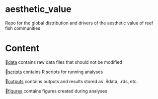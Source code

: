 # aesthetic_value
Repo for the global distribution and drivers of the aesthetic value of reef fish communities

# Content

:file_folder:[data](/data) contains raw data files that should not be modified

:file_folder:[scripts](/scripts) contains R scripts for running analyses

:file_folder:[outputs](/outputs) contains outputs and results stored as .Rdata, .rds, etc.

:file_folder:[figures](/figures) contains figures created during analyses
